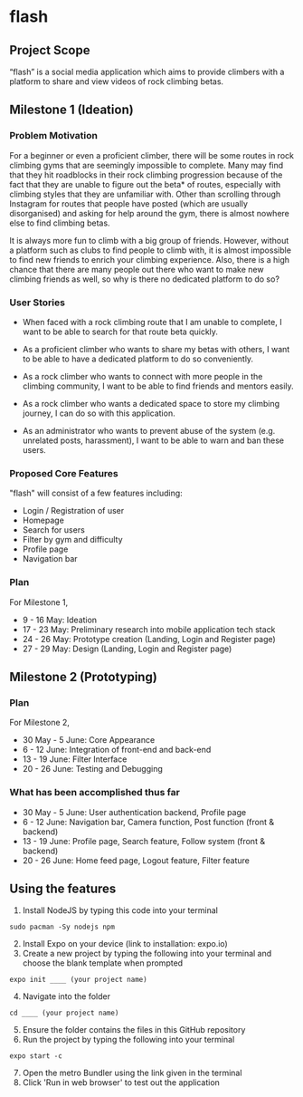 # flash

## Project Scope
“flash” is a social media application which aims to provide climbers with a platform to share and view videos of rock climbing betas.

## Milestone 1 (Ideation)
### Problem Motivation
For a beginner or even a proficient climber, there will be some routes in rock climbing gyms that are seemingly impossible to complete. Many may find that they hit roadblocks in their rock climbing progression because of the fact that they are unable to figure out the beta* of routes, especially with climbing styles that they are unfamiliar with. Other than scrolling through Instagram for routes that people have posted (which are usually disorganised) and asking for help around the gym, there is almost nowhere else to find climbing betas.

It is always more fun to climb with a big group of friends. However, without a platform such as clubs to find people to climb with, it is almost impossible to find new friends to enrich your climbing experience. Also, there is a high chance that there are many people out there who want to make new climbing friends as well, so why is there no dedicated platform to do so?

### User Stories
- When faced with a rock climbing route that I am unable to complete, I want to be able to search for that route beta quickly.

- As a proficient climber who wants to share my betas with others, I want to be able to have a dedicated platform to do so conveniently.

- As a rock climber who wants to connect with more people in the climbing community, I want to be able to find friends and mentors easily.

- As a rock climber who wants a dedicated space to store my climbing journey, I can do so with this application.

- As an administrator who wants to prevent abuse of the system (e.g. unrelated posts, harassment), I want to be able to warn and ban these users.

### Proposed Core Features
"flash" will consist of a few features including:
- Login / Registration of user
- Homepage
- Search for users
- Filter by gym and difficulty
- Profile page
- Navigation bar

### Plan
For Milestone 1,
- 9 - 16 May: Ideation
- 17 - 23 May: Preliminary research into mobile application tech stack
- 24 - 26 May: Prototype creation (Landing, Login and Register page)
- 27 - 29 May: Design (Landing, Login and Register page)

## Milestone 2 (Prototyping)

### Plan
For Milestone 2,
- 30 May - 5 June: Core Appearance
- 6 - 12 June: Integration of front-end and back-end
- 13 - 19 June: Filter Interface
- 20 - 26 June: Testing and Debugging

### What has been accomplished thus far
- 30 May - 5 June: User authentication backend, Profile page
- 6 - 12 June: Navigation bar, Camera function, Post function (front & backend)
- 13 - 19 June: Profile page, Search feature, Follow system (front & backend)
- 20 - 26 June: Home feed page, Logout feature, Filter feature

## Using the features
1) Install NodeJS by typing this code into your terminal
```
sudo pacman -Sy nodejs npm
```
2) Install Expo on your device (link to installation: expo.io)
3) Create a new project by typing the following into your terminal and choose the blank template when prompted
```
expo init ____ (your project name) 
```
4) Navigate into the folder 
```
cd ____ (your project name)
```
5) Ensure the folder contains the files in this GitHub repository
6) Run the project by typing the following into your terminal
```
expo start -c
```
7) Open the metro Bundler using the link given in the terminal
8) Click 'Run in web browser' to test out the application 
